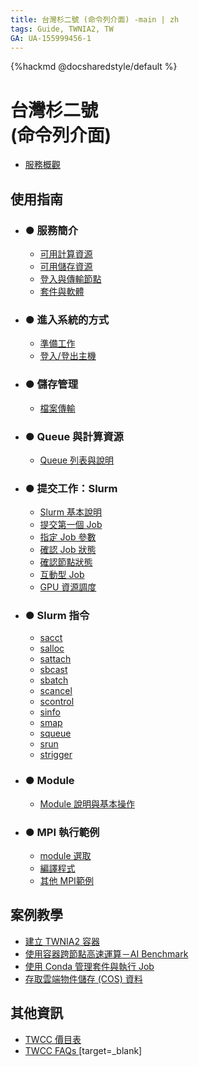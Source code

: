 ```yaml
---
title: 台灣杉二號 (命令列介面) -main | zh
tags: Guide, TWNIA2, TW
GA: UA-155999456-1
---
```


{%hackmd @docsharedstyle/default %}

# 台灣杉二號 <br>(命令列介面)

- [服務概觀](/@twccdocs/twnia2-overview-zh)

使用指南 <i class="fa fa-book" aria-hidden="true"></i> 
---
- ### ● 服務簡介
    - [可用計算資源](/@twccdocs/guide-twnia2-compute-capability-zh)
    - [可用儲存資源](/@twccdocs/guide-twnia2-storage-capability-zh)
    - [登入與傳輸節點](/@twccdocs/guide-twnia2-login-and-data-transfer-node-zh)
    - [套件與軟體](/@twccdocs/guide-twnia2-package-and-software-node-zh)

- ### ● 進入系統的方式
    - [準備工作](/@twccdocs/guide-twnia2-prerequisite-for-connection-zh)
    - [登入/登出主機](/@twccdocs/guide-twnia2-login-and-logout-zh)
- ### ● 儲存管理
    - [檔案傳輸](/@twccdocs/guide-twnia2-data-transfer-zh)

- ### ● Queue 與計算資源
    - [Queue 列表與說明](/@twccdocs/guide-twnia2-queue-zh)

- ### ● 提交工作：Slurm
    - [Slurm 基本說明](/@twccdocs/guide-twnia2-slurm-intro-zh)
    - [提交第一個 Job](/@twccdocs/guide-twnia2-submit-job-zh)
    - [指定 Job 參數](/@twccdocs/guide-twnia2-job-parameter-zh)
    - [確認 Job 狀態](/@twccdocs/guide-twnia2-job-state-zh)
    - [確認節點狀態](/@twccdocs/guide-twnia2-node-state-zh)
    - [互動型 Job](/@twccdocs/guide-twnia2-interactive-job-zh)
    - [GPU 資源調度](/@twccdocs/guide-twnia2-gpu-allocation-zh)

- ### ● Slurm 指令
    - [sacct](/@twccdocs/guide-twnia2-sacct-zh)
    - [salloc](/@twccdocs/guide-twnia2-salloc-zh)
    - [sattach](/@twccdocs/guide-twnia2-sattach-zh)
    - [sbcast](/@twccdocs/guide-twnia2-sbcast-zh)
    - [sbatch](/@twccdocs/guide-twnia2-sbatch-zh)
    - [scancel](/@twccdocs/guide-twnia2-scancel-zh)
    - [scontrol](/@twccdocs/guide-twnia2-scontrol-zh)
    - [sinfo](/@twccdocs/guide-twnia2-sinfo-zh)
    - [smap](/@twccdocs/guide-twnia2-smap-zh)
    - [squeue](/@twccdocs/guide-twnia2-squeue-zh)
    - [srun](/@twccdocs/guide-twnia2-srun-zh)
    - [strigger](/@twccdocs/guide-twnia2-strigger-zh)

- ### ● Module
    - [Module 說明與基本操作](/@twccdocs/guide-twnia2-modules-zh)

- ### ● MPI 執行範例
    - [module 選取](/@twccdocs/guide-twnia2-available-module-zh)
    - [編譯程式](/@twccdocs/guide-twnia2-compile-program-zh)
    - [其他 MPI範例](/@twccdocs/guide-twnia2-mpi-example-zh)

案例教學 <i class="fa fa-lightbulb-o" aria-hidden="true"></i> 
---

- [建立 TWNIA2 容器](https://man.twcc.ai/@twccdocs/howto-twnia2-create-sglrt-container-zh)
- [使用容器跨節點高速運算－AI Benchmark](https://man.twcc.ai/@twccdocs/howto-twnia2-run-parallel-job-container-zh)
- [使用 Conda 管理套件與執行 Job](https://man.twcc.ai/@twccdocs/howto-twnia2-conda-manage-packages-submit-job-zh)
- [存取雲端物件儲存 (COS) 資料](https://man.twcc.ai/@twccdocs/howto-twnia2-access-cos-zh)

其他資訊 <i class="fa fa-info-circle" aria-hidden="true"></i>
---

- [TWCC 價目表 <i class="fa fa-th-list" aria-hidden="true"></i>](https://man.twcc.ai/@twccdocs/SJWlN3YDr#%E9%AB%98%E9%80%9F%E9%81%8B%E7%AE%97%E6%9C%8D%E5%8B%99-High-performance-Computing-HPC)
- [TWCC FAQs <i class="fa fa-question-circle" aria-hidden="true"></i>](https://man.twcc.ai/@twccdocs/faq-zh/https%3A%2F%2Fman.twcc.ai%2F%40twccdocs%2Ffaq-twnia2-zh)[target=_blank]

